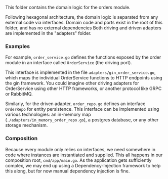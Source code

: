 This folder contains the domain logic for the orders module.

Following hexagonal architecture, the domain logic is separated from any external code via interfaces. Domain code and ports exist in the root of this folder, and has no external dependencies
Both driving and driven adapters are implemented in the "adapters" folder.

### Examples

For example, `order_service.go` defines the functions exposed by the order module in an interface called `OrderService` (the driving port). 

This interface is implemented in the file `adapters/gin_order_service.go`, which maps the individual OrderService functions to HTTP endpoints using the gin framework. 
You could imagine other driving adapters for OrderService using other HTTP frameworks, or another protocol like GRPC or RabbitMQ.

Similarly, for the driven adapter, `order_repo.go` defines an interface `OrderRepo` for entity persistence. 
This interface can be implemented using various technologies: an in-memory map (`./adapters/in_memory_order_repo.go`), a postgres database, or any other storage mechanism.



### Composition
Because every module only relies on interfaces, we need somewhere in code where instances are instantiated and supplied. This all happens in our composition root, `cmd/app/main.go`. As the application gets sufficiently complex, we may end up using a Dependency-Injection framework to help this along, but for now manual dependency injection is fine. 